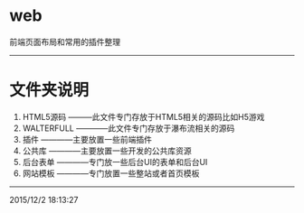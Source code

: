 # web
前端页面布局和常用的插件整理

----------
# 文件夹说明 #

1. HTML5源码   ———此文件专门存放于HTML5相关的源码比如H5游戏
2. WALTERFULL ————此文件专门存放于瀑布流相关的源码
3. 插件 ————主要放置一些前端插件
4. 公共库 ————主要放置一些开发的公共库资源
5. 后台表单 ————专门放一些后台UI的表单和后台UI
6. 网站模板 ————专门放置一些整站或者首页模板

----------
2015/12/2 18:13:27 